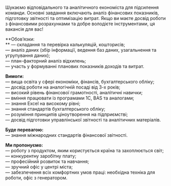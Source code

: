 Шукаємо відповідального та аналітичного економіста для підсилення команди.
Основні завдання включають аналіз фінансових показників, підготовку звітності
та оптимізацію витрат. Якщо ви маєте досвід роботи з фінансовими розрахунками
та добре володієте інструментами, ця вакансія для вас!  
  
**Обов’язки:  
** — складання та перевірка калькуляцій, кошторисів;  
— аналіз даних (збір інформації, ведення баз даних, узагальнення та
угрупування даних);  
— план-факторний аналіз відхилень;  
— участь у формуванні планових показників доходів та витрат.  
  
**Вимоги:**  
— вища освіта у сфері економіки, фінансів, бухгалтерського обліку;  
— досвід роботи на аналогічній посаді від 3-х років;  
— високий рівень фінансової грамотності, аналітичні навички;  
— вміння працювати із програмами 1С, ВAS та аналогами;  
— знання Excel на високому рівні;  
— знання стандартів бухгалтерського обліку;  
— розуміння принципів ціноутворення на підприємстві;  
— досвід підготовки управлінської звітності та аналітичних матеріалів.  
  
**Буде перевагою:**  
— знання міжнародних стандартів фінансової звітності.  
  

**Ми пропонуємо:**  
— роботу з продуктом, яким користується країна та захоплюється світ;  
— конкурентну заробітну плату;  
— професійний розвиток та навчання;  
— зручний офіс у центрі міста;  
— забезпечення всіх комфортних умов праці: необхідна техніка для роботи, офіс
з генератором.